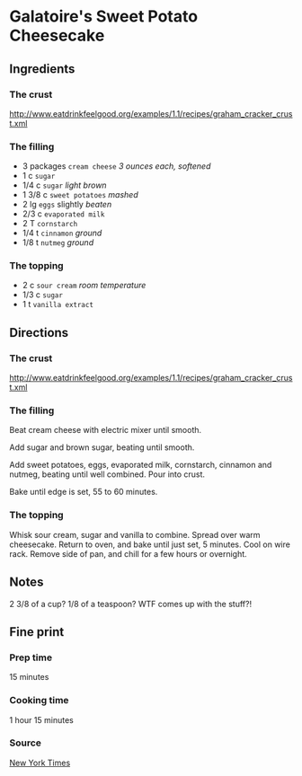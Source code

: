 Galatoire's Sweet Potato Cheesecake
==

Ingredients
--

### The crust

http://www.eatdrinkfeelgood.org/examples/1.1/recipes/graham_cracker_crust.xml

### The filling

* 3 packages `cream cheese` *3 ounces each, softened*
* 1 c `sugar`
* 1/4 c `sugar` *light brown*
* 1 3/8 c `sweet potatoes` *mashed*
* 2 lg `eggs` slightly *beaten*
* 2/3 c `evaporated milk`
* 2 T `cornstarch`
* 1/4 t `cinnamon` *ground*
* 1/8 t `nutmeg` *ground*

### The topping

* 2 c `sour cream` *room temperature*
* 1/3 c `sugar`
* 1 t `vanilla extract`

Directions
--

### The crust

http://www.eatdrinkfeelgood.org/examples/1.1/recipes/graham_cracker_crust.xml

### The filling

Beat cream cheese with electric mixer until smooth.

Add sugar and brown sugar, beating until smooth.

Add sweet potatoes, eggs, evaporated milk, cornstarch, cinnamon and nutmeg,
beating until well combined. Pour into crust.

Bake until edge is set, 55 to 60 minutes.

### The topping

Whisk sour cream, sugar and vanilla to combine. Spread over warm
cheesecake. Return to oven, and bake until just set, 5 minutes. Cool on wire
rack. Remove side of pan, and chill for a few hours or overnight.

Notes
--

2 3/8 of a cup? 1/8 of a teaspoon? WTF comes up with the stuff?!

Fine print
--

### Prep time

15 minutes

### Cooking time

1 hour 15 minutes

### Source

[New York Times](http://www.nytimes.com/2002/11/20/dining/201YREX.html)
